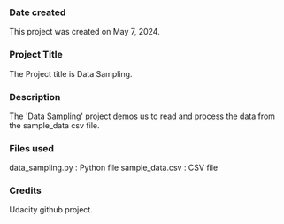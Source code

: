 
### Date created
This project was created on May 7, 2024.

### Project Title
The Project title is Data Sampling.

### Description
The 'Data Sampling' project demos us to read and process the data from the sample_data csv file.

### Files used
data_sampling.py : Python file
sample_data.csv : CSV file

### Credits
Udacity github project.

